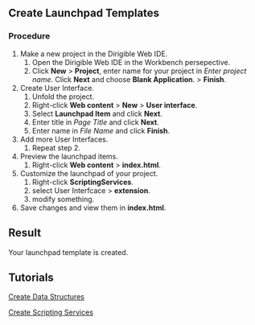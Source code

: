 ## Create Launchpad Templates

### Procedure
1. Make a new project in the Dirigible Web IDE.
   1. Open the Dirigible Web IDE in the Workbench persepective.
   2. Click **New** > **Project**, enter name for your project in *Enter project name*. Click **Next** and choose **Blank Application**. > **Finish**.
2. Create User Interface.
   1. Unfold the project.
   2. Right-click **Web content** > **New** > **User interface**.
   3. Select **Launchpad Item** and click **Next**.
   4. Enter title in *Page Title* and click **Next**.
   5.	Enter name in *File Name* and click **Finish**.
3. Add more User Interfaces.
   1. Repeat step 2.
4. Preview the launchpad items.
   1.  Right-click **Web content** > **index.html**.
5. Customize the launchpad of your project.
   1. Right-click **ScriptingServices**.
   2. select User Interfcace > **extension**.
   3. modify something.
6. Save changes and view them in **index.html**.

## Result
Your launchpad template is created.

## Tutorials
[Create Data Structures](CreateDataStructure.md)

[Create Scripting Services](CreateScriptingService.md)
